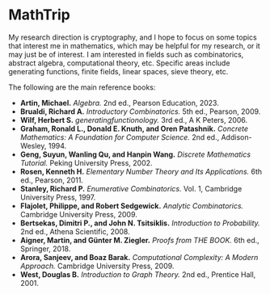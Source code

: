 # MathTrip

My research direction is cryptography, and I hope to focus on some topics that interest me in mathematics, which may be helpful for my research, or it may just be of interest. I am interested in fields such as combinatorics, abstract algebra, computational theory, etc. Specific areas include generating functions, finite fields, linear spaces, sieve theory, etc.

The following are the main reference books:

- **Artin, Michael.** *Algebra.* 2nd ed., Pearson Education, 2023.  
- **Brualdi, Richard A.** *Introductory Combinatorics.* 5th ed., Pearson, 2009.  
- **Wilf, Herbert S.** *generatingfunctionology.* 3rd ed., A K Peters, 2006.  
- **Graham, Ronald L., Donald E. Knuth, and Oren Patashnik.** *Concrete Mathematics: A Foundation for Computer Science.* 2nd ed., Addison-Wesley, 1994.  
- **Geng, Suyun, Wanling Qu, and Hanpin Wang.** *Discrete Mathematics Tutorial.* Peking University Press, 2002.  
- **Rosen, Kenneth H.** *Elementary Number Theory and Its Applications.* 6th ed., Pearson, 2011.  
- **Stanley, Richard P.** *Enumerative Combinatorics.* Vol. 1, Cambridge University Press, 1997.  
- **Flajolet, Philippe, and Robert Sedgewick.** *Analytic Combinatorics.* Cambridge University Press, 2009.  
- **Bertsekas, Dimitri P., and John N. Tsitsiklis.** *Introduction to Probability.* 2nd ed., Athena Scientific, 2008.  
- **Aigner, Martin, and Günter M. Ziegler.** *Proofs from THE BOOK.* 6th ed., Springer, 2018.  
- **Arora, Sanjeev, and Boaz Barak.** *Computational Complexity: A Modern Approach.* Cambridge University Press, 2009.  
- **West, Douglas B.** *Introduction to Graph Theory.* 2nd ed., Prentice Hall, 2001.  
